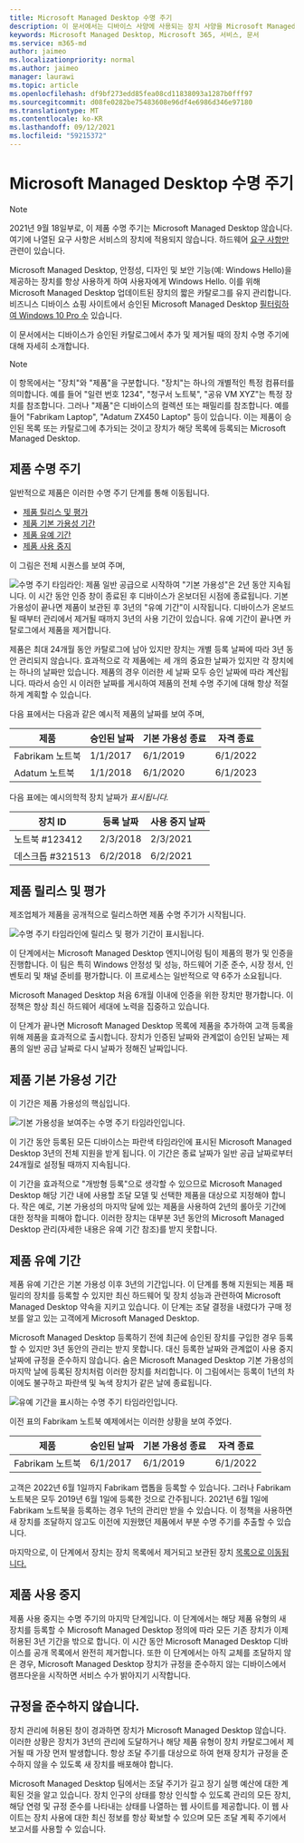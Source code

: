 ```yaml
---
title: Microsoft Managed Desktop 수명 주기
description: 이 문서에서는 디바이스 사양에 사용되는 장치 사양을 Microsoft Managed Desktop.
keywords: Microsoft Managed Desktop, Microsoft 365, 서비스, 문서
ms.service: m365-md
author: jaimeo
ms.localizationpriority: normal
ms.author: jaimeo
manager: laurawi
ms.topic: article
ms.openlocfilehash: df9bf273edd85fea08cd11838093a1287b0fff97
ms.sourcegitcommit: d08fe0282be75483608e96df4e6986d346e97180
ms.translationtype: MT
ms.contentlocale: ko-KR
ms.lasthandoff: 09/12/2021
ms.locfileid: "59215372"
---
```

# <a name="microsoft-managed-desktop-product-lifecycle"></a>Microsoft Managed Desktop 수명 주기

> [!NOTE]
> 2021년 9월 18일부로, 이 제품 수명 주기는 Microsoft Managed Desktop 않습니다. 여기에 나열된 요구 사항은 서비스의 장치에 적용되지 않습니다. 하드웨어 [요구 사항만](device-requirements.md) 관련이 있습니다. 


Microsoft Managed Desktop, 안정성, 디자인 및 보안 기능(예: Windows Hello)을 제공하는 장치를 항상 사용하게 하여 사용자에게 Windows Hello. 이를 위해 Microsoft Managed Desktop 업데이트된 장치의 짧은 카탈로그를 유지 관리합니다. 비즈니스 디바이스 쇼핑 사이트에서 승인된 Microsoft Managed Desktop [필터링하여 Windows 10 Pro 수](https://www.microsoft.com/en-us/windowsforbusiness/view-all-devices) 있습니다.
 
이 문서에서는 디바이스가 승인된 카탈로그에서 추가 및 제거될 때의 장치 수명 주기에 대해 자세히 소개합니다. 

> [!NOTE]
> 이 항목에서는 "장치"와 "제품"을 구분합니다. "장치"는 하나의 개별적인 특정 컴퓨터를 의미합니다. 예를 들어 "일련 번호 1234", "청구서 노트북", "공유 VM XYZ"는 특정 장치를 참조합니다. 그러나 "제품"은 디바이스의 컬렉션 또는 패밀리를 참조합니다. 예를 들어 "Fabrikam Laptop", "Adatum ZX450 Laptop" 등이 있습니다. 이는 제품이 승인된 목록 또는 카탈로그에 추가되는 것이고 장치가 해당 목록에 등록되는 Microsoft Managed Desktop.

## <a name="product-lifecycle"></a>제품 수명 주기

 일반적으로 제품은 이러한 수명 주기 단계를 통해 이동됩니다.

- [제품 릴리스 및 평가](#product-release-and-evaluation)
- [제품 기본 가용성 기간](#product-primary-availability-period)
- [제품 유예 기간](#product-grace-period)
- [제품 사용 중지](#product-retirement)


이 그림은 전체 시퀀스를 보여 주며,

![수명 주기 타임라인: 제품 일반 공급으로 시작하여 "기본 가용성"은 2년 동안 지속됩니다. 이 시간 동안 인증 창이 종료된 후 디바이스가 온보더된 시점에 종료됩니다. 기본 가용성이 끝나면 제품이 보관된 후 3년의 "유예 기간"이 시작됩니다. 디바이스가 온보드될 때부터 관리에서 제거될 때까지 3년의 사용 기간이 있습니다. 유예 기간이 끝나면 카탈로그에서 제품을 제거합니다.](../../media/non-dark1-edits.PNG)

제품은 최대 24개월 동안 카탈로그에 남아 <em></em> 있지만 장치는 개별 등록 날짜에 따라 3년 동안 관리되지 않습니다. 효과적으로 각 제품에는 세 개의 중요한 날짜가 있지만 각 장치에는 하나의 날짜만 있습니다. 제품의 경우 이러한 세 날짜 모두 승인 <em></em>날짜에 따라 계산됩니다. 따라서 승인 시 이러한 날짜를 게시하여 제품의 전체 수명 주기에 대해 항상 적절하게 계획할 수 있습니다.

다음 표에서는 다음과 같은 예시적 제품의 날짜를 보여 주며,


|제품  |승인된 날짜  |기본 가용성 종료  |자격 종료  |
|---------|---------|---------|---------|
|Fabrikam 노트북    | 1/1/2017 | 6/1/2019 | 6/1/2022 |
|Adatum 노트북   | 1/1/2018 | 6/1/2020 | 6/1/2023  |

다음 표에는 예시의학적 장치 날짜가 *표시됩니다.*


|장치 ID  |등록 날짜  |사용 중지 날짜  |
|---------|---------|---------|
|노트북 #123412     |  2/3/2018       |  2/3/2021       |
|데스크톱 #321513     | 6/2/2018        |  6/2/2021       |


## <a name="product-release-and-evaluation"></a>제품 릴리스 및 평가

제조업체가 제품을 공개적으로 릴리스하면 제품 수명 주기가 시작됩니다.

![수명 주기 타임라인에 릴리스 및 평가 기간이 표시됩니다.](../../media/non-dark3-edits.PNG)

이 단계에서는 Microsoft Managed Desktop 엔지니어링 팀이 제품의 평가 및 인증을 진행합니다. 이 팀은 특히 Windows 안정성 및 성능, 하드웨어 기준 준수, 시장 정서, 인벤토리 및 채널 준비를 평가합니다. 이 프로세스는 일반적으로 약 6주가 소요됩니다.
  
Microsoft Managed Desktop 처음 6개월 이내에 인증을 위한 장치만 평가합니다. 이 정책은 항상 최신 하드웨어 세대에 노력을 집중하고 있습니다.
 
이 단계가 끝나면 Microsoft Managed Desktop 목록에 제품을 추가하여 [](device-list.md)고객 등록을 위해 제품을 효과적으로 출시합니다. 장치가 인증된 날짜와 관계없이 승인된  날짜는 제품의 일반 공급 날짜로 다시 날짜가 정해진 날짜입니다. 


## <a name="product-primary-availability-period"></a>제품 기본 가용성 기간

이 기간은 제품 가용성의 핵심입니다.

![기본 가용성을 보여주는 수명 주기 타임라인입니다.](../../media/non-dark4-edits.PNG)

이 기간 동안 등록된 모든 디바이스는 파란색 타임라인에 표시된 Microsoft Managed Desktop 3년의 전체 지원을 받게 됩니다. 이 기간은 종료 날짜가 일반 공급 날짜로부터 24개월로 설정될 때까지 지속됩니다.

이 기간을 효과적으로 "개방형 등록"으로 생각할 수 있으므로 Microsoft Managed Desktop 해당 기간 내에 사용할 조달 모델 및 선택한 제품을 대상으로 지정해야 합니다. 작은 예로, 기본 가용성의 마지막 달에 있는 제품을 사용하여 2년의 롤아웃 기간에 대한 정착을 피해야 합니다. 이러한 장치는 대부분 3년 동안의 Microsoft Managed Desktop 관리(자세한 내용은 유예 기간 참조)를 받지 못합니다. [](#product-grace-period)  

## <a name="product-grace-period"></a>제품 유예 기간

제품 유예 기간은 기본 가용성 이후 3년의 기간입니다. 이 단계를 통해 지원되는 제품 패밀리의 장치를 등록할 수 있지만 최신 하드웨어 및 장치 성능과 관련하여 Microsoft Managed Desktop 약속을 지키고 있습니다. 이 단계는 조달 결정을 내렸다가 구매 정보를 알고 있는 고객에게 Microsoft Managed Desktop. 

Microsoft Managed Desktop 등록하기 전에 최근에 승인된 장치를 구입한 경우 등록할 수 있지만 3년 동안의 관리는 받지 못합니다. 대신 등록한 날짜와 관계없이 사용 중지 날짜에 규정을 준수하지 않습니다. 숨은 Microsoft Managed Desktop 기본 가용성의 마지막 날에 등록된 장치처럼 이러한 장치를 처리합니다. 이 그림에서는 등록이 1년의 차이에도 불구하고 파란색 및 녹색 장치가 같은 날에 종료됩니다.


![유예 기간을 표시하는 수명 주기 타임라인입니다.](../../media/non-dark2-edits.PNG)

이전 표의 Fabrikam 노트북 예제에서는 이러한 상황을 보여 주었다. 

|제품  |승인된 날짜  |기본 가용성 종료  |자격 종료  |
|---------|---------|---------|---------|
|Fabrikam 노트북    | 6/1/2017 | 6/1/2019 | 6/1/2022 |

고객은 2022년 6월 1일까지 Fabrikam 랩톱을 등록할 수 있습니다. 그러나 Fabrikam 노트북은 모두 2019년 6월 1일에 등록한 것으로 간주됩니다. 2021년 6월 1일에 Fabrikam 노트북을 등록하는 경우 1년의 관리만 받을 수 있습니다. 이 정책을 사용하면 새 장치를 조달하지 않고도 이전에 지원했던 제품에서 부분 수명 주기를 추출할 수 있습니다. 

마지막으로, 이 단계에서 장치는 장치 목록에서 제거되고 보관된 장치 [목록으로 이동됩니다.](archived-device-list.md) [](device-list.md)


## <a name="product-retirement"></a>제품 사용 중지

제품 사용 중지는 수명 주기의 마지막 단계입니다. 이 단계에서는 해당 제품 유형의 새 장치를 등록할 수 Microsoft Managed Desktop 정의에 따라 모든 기존 장치가 이제 허용된 3년 기간을 밖으로 합니다. 이 시간 동안 Microsoft Managed Desktop 디바이스를 공개 목록에서 완전히 제거합니다. 또한 이 단계에서는 아직 교체를 조달하지 않은 경우, Microsoft Managed Desktop 장치가 규정을 준수하지 않는 디바이스에서 램프다운을 시작하면 서비스 수가 밝아지기 시작합니다. 

## <a name="devices-that-are-out-of-compliance"></a>규정을 준수하지 않습니다.

장치 관리에 허용된 창이 경과하면 장치가 Microsoft Managed Desktop 않습니다. 이러한 상황은 장치가 3년의 관리에 도달하거나 해당 제품 유형이 장치 카탈로그에서 제거될 때 가장 먼저 발생합니다. 항상 조달 주기를 대상으로 하여 현재 장치가 규정을 준수하지 않을 수 있도록 새 장치를 배포해야 합니다.

Microsoft Managed Desktop 팀에서는 조달 주기가 길고 장기 실행 예산에 대한 계획된 것을 알고 있습니다. 장치 인구의 상태를 항상 인식할 수 있도록 관리의 [](https://aka.ms/mmdportal) 모든 장치, 해당 연령 및 규정 준수를 나타내는 상태를 나열하는 웹 사이트를 제공합니다. 이 웹 사이트는 장치 사용에 대한 최신 정보를 항상 확보할 수 있으며 모든 조달 계획 주기에서 보고서를 사용할 수 있습니다. 







